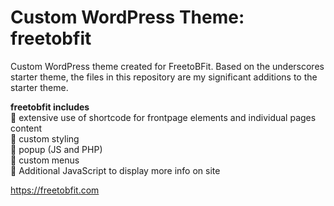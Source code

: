 # Custom WordPress Theme: freetobfit
Custom WordPress theme created for FreetoBFit. Based on the underscores starter theme, the files in this repository are my significant additions to the starter theme.

**freetobfit includes**  
👏 extensive use of shortcode for frontpage elements and individual pages content  
👏 custom styling  
👏 popup (JS and PHP)  
👏 custom menus  
👏 Additional JavaScript to display more info on site

https://freetobfit.com
